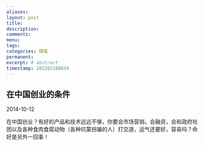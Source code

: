 ```yaml
---
aliases:
layout: post
title:
description:
comments:
menu:
tags: 
categories: 随笔
permanent: 
excerpt: # abstract
timestamp: 202202180834
---
```


## 在中国创业的条件

2014-10-12 

在中国创业？有好的产品和技术远远不够，你要会市场营销，会融资，会和政府社团以及各种食肉食腐动物（各种坑蒙拐骗的人）打交道，运气还要好，容易吗？命好是另外一回事！